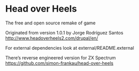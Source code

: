 # Head over Heels

The free and open source remake of game

Originated from version 1.0.1 by Jorge Rodríguez Santos http://www.headoverheels2.com/drupal/en/

For external dependencies look at external/README.external

There’s reverse engineered version for ZX Spectrum https://github.com/simon-frankau/head-over-heels
